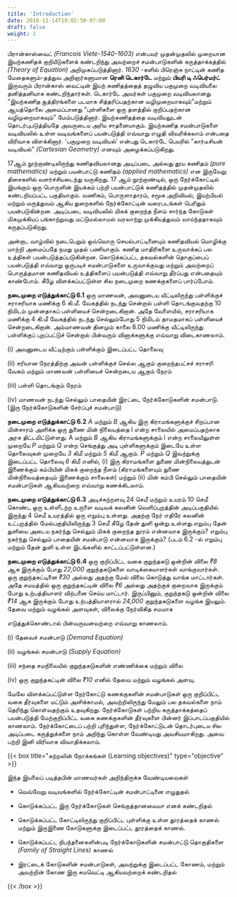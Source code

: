 ```yaml
---
title: 'Introduction'
date: 2018-11-14T19:02:50-07:00
draft: false
weight: 1
---
```



பிரான்காஸ்வைட் *(Francois Viete-1540-1603)* என்பவர்
முதன்முதலில் முறையான இயற்கணிதக் குறியீடுகளைக் கண்டறிந்து
அவற்றைச் சமன்பாடுகளின் கருத்தாக்கத்தில் *(Theory of Equation)*
அறிமுகப்படுத்தினார். *1630* -களில் பிரெஞ்சு நாட்டின் கணித
மேதைகளும்-தத்துவ அறிஞர்களுமான **ரெனி டெகார்டே** மற்றும்
**பியரி டி ஃபெர்மர்ட்** இருவரும் பிரான்காஸ் வைட்டின் இயற்
கணிதத்தைத் தழுவிய பகுமுறை வடிவியலை தனித்தனியாக
கண்டறிந்தார்கள். டெகார்டே அவர்கள் பகுமுறை வடிவியலானது
“இயற்கணித
சூத்திரங்களை
படமாக
சித்தரிப்பதற்கான
வழிமுறையாகவும்”மற்றும்
ஆயத்தொலை
அமைப்பானது
“புள்ளிகளை ஒரு தளத்தில் குறிப்பதற்கான வழிமுறையாகவும்”
மேம்படுத்தினார். இயற்கணிதத்தை வடிவியலுடன் தொடர்புபடுத்தியதே அவருடைய அரிய
சாதனையாகும். இயற்கணித சமன்பாடுகளை வடிவியலில் உள்ள வடிவங்களைப் பயன்படுத்தி
எவ்வாறு எழுதி விவரிக்கலாம் என்பதை விரிவாக விளக்கினார். ‘பகுமுறை வடிவியல்’ என்பது
டெகார்டே பெயரில் “கார்டீசியன் வடிவியல்” *(Cartesian Geometry)* எனவும் அழைக்கப்படுகிறது.

17ஆம் நூற்றாண்டிலிருந்து கணிதவியலானது அடிப்படை அல்லது தூய கணிதம் *(pure
mathematics)* மற்றும் பயன்பாட்டு கணிதம் *(applied mathematics)* என இருவேறு திசைகளில்
வளர்ச்சியடைந்து வருகிறது. 17 ஆம் நூற்றாண்டில், ஒரு நேர்க்கோட்டில் இயங்கும் ஒரு
பொருளின் இயக்கம் பற்றி பயன்பாட்டுக் கணிதத்தில் முதன்முதலில் கண்டறியப்பட்ட பகுதியாகும்.
வணிகம், பொருளாதாரம், சமூக அறிவியல், இயற்பியல் மற்றும் மருத்துவம் ஆகிய துறைகளில்
நேர்க்கோட்டின் வரைபடங்கள் பெரிதும் பயன்படுகின்றன. அடிப்படை வடிவியலில் மிகக் குறைந்த
நீளம் சார்ந்த கோடுகள் மிகமுக்கியப் பங்காற்றுவது மட்டுமல்லாமல் வரலாற்று முக்கியத்துவம்
வாய்ந்ததாகவும் கருதப்படுகிறது.

அன்றாட வாழ்வில் நடைபெறும் ஒவ்வொரு செயல்பாட்டினையும் கணிதவியல் மொழிக்கு
மாற்றி அமைப்பதே நமது முதல் பணியாகும். கணித மாதிரிகளை உருவாக்கப் பல உத்திகள்
பயன்படுத்தப்படுகின்றன. கொடுக்கப்பட்ட தகவல்களின் தொகுப்பைப் பயன்படுத்தி எவ்வாறு
ஒருபடிச் சமன்பாடுகளை உருவாக்குவது மற்றும் அவற்றைப் பொருத்தமான கணிதவியல்
உத்திகளைப் பயன்படுத்தி எவ்வாறு தீர்ப்பது என்பதையும் காண்போம். கீழே விளக்கப்பட்டுள்ள
சில நடைமுறை கணக்குகளைப் பார்ப்போம்.

**நடைமுறை எடுத்துக்காட்டு 6.1** ஒரு மாணவன், அவனுடைய வீட்டிலிருந்து பள்ளிக்குச் சராசரியாக
மணிக்கு 6 கி.மீ. வேகத்தில் நடந்து சென்றால் பள்ளி தொடங்குவதற்கு 10 நிமிடம் முன்னதாகப்
பள்ளியைச் சென்றடைகிறான். அதே வேளையில், சராசரியாக மணிக்கு 4 கி.மீ வேகத்தில் நடந்து
செல்லும்போது 5 நிமிடம் தாமதமாகப் பள்ளியைச் சென்றடைகிறான். அம்மாணவன் தினமும்
காலை 8.00 மணிக்கு வீட்டிலிருந்து பள்ளிக்குப் புறப்பட்டுச் சென்றால் பின்வரும் வினாக்களுக்கு
எவ்வாறு விடைகாணலாம்.

(i) அவனுடைய வீட்டிற்கும் பள்ளிக்கும் இடைப்பட்ட தொலைவு

(ii) சரியான நேரத்திற்கு அவன் பள்ளிக்குச் செல்ல ஆகும் குறைந்தபட்சச் சராசரி வேகம்
மற்றும் மாணவன் பள்ளியைச் சென்றடைய ஆகும் நேரம்

(iii) பள்ளி தொடங்கும் நேரம்

(iv) மாணவன் நடந்து செல்லும் பாதையின் இரட்டை நேர்க்கோடுகளின் சமன்பாடு.
(இரு நேர்க்கோடுகளின் சேர்ப்புச் சமன்பாடு)

**நடைமுறை எடுத்துக்காட்டு** **6.2**
*A* மற்றும் *B* ஆகிய இரு
கிராமங்களுக்குச் சிறப்பான மின்சாரம் அளிக்க ஒரு துணை மின்
நிலையத்தை l என்ற சாலையில் அமைப்பதற்காக அரசு
திட்டமிட்டுள்ளது. A மற்றும் *B* ஆகிய கிராமங்களுக்கும் l என்ற
சாலையிலுள்ள முறையே *P* மற்றும் *Q* என்ற செங்குத்து அடி
புள்ளிகளுக்கும் இடையே உள்ள தொலைவுகள் முறையே *3* கிமீ
மற்றும் *5* கிமீ ஆகும். *P* மற்றும் *Q* இவற்றுக்கு இடைப்பட்ட தொலைவு
*6* கிமீ எனில், (i) இரு கிராமங்களை துணை மின்நிலையத்துடன் இணைக்கும் கம்பியின் மிகக்
குறைந்த நீளம் (கிராமங்களையும் துணை மின்நிலையத்தையும் இணைக்கும் சாலைகள்) மற்றும்
(ii) மின் கம்பி செல்லும் பாதையின் சமன்பாடுகள் ஆகியவற்றை எவ்வாறு கணக்கிடலாம்.

**நடைமுறை எடுத்துக்காட்டு 6.3** அடிச்சுற்றளவு 24 செமீ மற்றும் உயரம் 10 செமீ கொண்ட ஒரு
உள்ளீடற்ற உருளை வடிவக் கலனின் வெளிப்புறத்தின் அடிப்பகுதியில் இருந்து
4 செமீ உயரத்தில் ஒரு எறும்பு உள்ளது. அதற்கு நேர் எதிரே கலனின் உட்புறத்தில்
மேல்பகுதியிலிருந்து 3 செமீ கீழே தேன் துளி ஒன்று உள்ளது.எறும்பு தேன் துளியை
அடைய நகர்ந்து செல்லும் மிகக் குறைந்த தூரம் என்னவாக இருக்கும்? எறும்பு
நகர்ந்து செல்லும் பாதையின் சமன்பாடு என்னவாக இருக்கும்? (படம் 6.2 -ல் எறும்பு
மற்றும் தேன் துளி உள்ள இடங்களில் காட்டப்பட்டுள்ளன.)

**நடைமுறை எடுத்துக்காட்டு 6.4** ஒரு குறிப்பிட்ட வகை குறுந்தகடு ஒன்றின் விலை
*₹8* ஆக இருக்கும் போது *22,000* குறுந்தகடுகளை வாடிக்கையாளர்கள் வாங்குவார்கள். ஒரு
குறுந்தகட்டினை *₹30* அல்லது அதற்கு மேல் விலை கொடுத்து வாங்க மாட்டார்கள். அதே சமயத்தில்
ஒரு குறுந்தகட்டின் விலை *₹6* அல்லது அதற்குக் குறைவாக இருக்கும் போது உற்பத்தியாளர்
விற்பனை செய்ய மாட்டார். இருப்பினும், குறுந்தகடு ஒன்றின் விலை *₹14* ஆக இருக்கும் போது
உற்பத்தியாளரால் *24,000* குறுந்தகடுகளை வழங்க இயலும். தேவை மற்றும் வழங்கல் அளவுகள்,
விலைக்கு நேர்விகித சமமாக

எடுத்துக்கொண்டால் பின்வருவனவற்றை எவ்வாறு காணலாம்.

(i) தேவைச் சமன்பாடு *(Demand Equation)*

(ii) வழங்கல் சமன்பாடு *(Supply Equation)*

(iii) சந்தை சமநிலையில் குறுந்தகடுகளின் எண்ணிக்கை மற்றும் விலை

(iv) ஒரு குறுந்தகட்டின் விலை *₹10* எனில் தேவை மற்றும் வழங்கல் அளவு.

மேலே விளக்கப்பட்டுள்ள நேர்கோட்டு கணக்குகளின் சமன்பாடுகள் ஒரு குறிப்பிட்ட வகை
தீர்வுகளை மட்டும் அளிக்காமல், அவற்றிலிருந்து மேலும் பல தகவல்களை நாம் தெரிந்து
கொள்வதற்கும் உதவுகிறது. நேர்க்கோடுகள் பற்றிய கருத்தாக்கத்தைப் பயன்படுத்தி மேற்குறிப்பிட்ட
வகை கணக்குகளின் தீர்வுகளை பின்னர் இப்பாடப்பகுதியில் காணலாம். நேர்க்கோட்டைப் பற்றி
புரிந்துள்ள, நேர்க்கோட்டுடன் தொடர்புடைய சில அடிப்படை கருத்துக்களை நாம் அறிந்து
கொள்ள வேண்டியது அவசியமாகிறது. அவை பற்றி இனி விரிவாக விவாதிக்கலாம்.


{{< box title="கற்றலின் நோக்கங்கள் (Learning objectives)" type="objective" >}}

இந்த இயலைப் படித்தபின் மாணவர்கள் அறிந்திருக்க வேண்டியவைகள்

- வெவ்வேறு வடிவங்களில் நேர்க்கோட்டின் சமன்பாட்டினை எழுதுதல்

- கொடுக்கப்பட்ட
இரு
நேர்க்கோடுகள்
செங்குத்தானவையா எனக் கண்டறிதல்

- கொடுக்கப்பட்ட கோட்டிலிருந்து குறிப்பிட்ட புள்ளிக்கு உள்ள தூரத்தைக் காணல்
மற்றும் இருஇணை கோடுகளுக்கு இடைப்பட்ட தூரத்தைக் காணல்.

- கொடுக்கப்பட்ட நிபந்தனைகளின்படி நேர்க்கோடுகளின் சமன்பாட்டு தொகுதிகளை
*(Family of Straight Lines)* காணல்

- இரட்டைக் கோடுகளின் சமன்பாடுகள், அவற்றுக்கு இடைப்பட்ட கோணம், மற்றும்
அவற்றின் கோண இரு சமவெட்டி ஆகியவற்றைக் கண்டறிதல்

{{< /box >}}